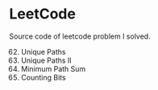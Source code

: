 # LeetCode
Source code of leetcode problem I solved.

62. Unique Paths
63. Unique Paths II
64. Minimum Path Sum
338. Counting Bits
